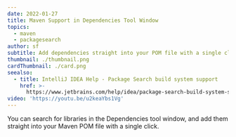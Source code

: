 ```yaml
---
date: 2022-01-27
title: Maven Support in Dependencies Tool Window
topics:
  - maven
  - packagesearch
author: sf
subtitle: Add dependencies straight into your POM file with a single click
thumbnail: ./thumbnail.png
cardThumbnail: ./card.png
seealso:
  - title: IntelliJ IDEA Help - Package Search build system support
    href: >-
      https://www.jetbrains.com/help/idea/package-search-build-system-support-limitations.html#maven_support
video: 'https://youtu.be/u2keaYbs1Vg'
---
```

You can search for libraries in the Dependencies tool window, and add them straight into your Maven POM file with a single click.
